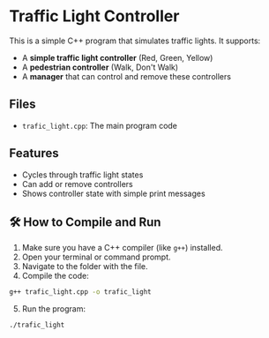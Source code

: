 
#  Traffic Light Controller

This is a simple C++ program that simulates traffic lights. It supports:
- A **simple traffic light controller** (Red, Green, Yellow)
- A **pedestrian controller** (Walk, Don't Walk)
- A **manager** that can control and remove these controllers

##  Files
- `trafic_light.cpp`: The main program code

## Features
- Cycles through traffic light states
- Can add or remove controllers
- Shows controller state with simple print messages

## 🛠️ How to Compile and Run

1. Make sure you have a C++ compiler (like `g++`) installed.
2. Open your terminal or command prompt.
3. Navigate to the folder with the file.
4. Compile the code:

```bash
g++ trafic_light.cpp -o trafic_light
```

5. Run the program:

```bash
./trafic_light
```
